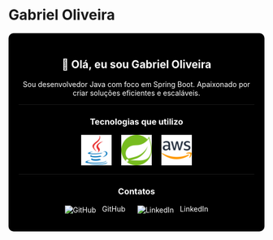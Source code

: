 # Gabriel Oliveira

<div align="center" style="background-color: #000000; padding: 20px; border-radius: 10px; color: white;">

## 👋 Olá, eu sou Gabriel Oliveira

Sou desenvolvedor Java com foco em Spring Boot. Apaixonado por criar soluções eficientes e escaláveis.

---

### Tecnologias que utilizo

<p>
  <img src="https://raw.githubusercontent.com/devicons/devicon/master/icons/java/java-original.svg" alt="Java" width="60" height="60" style="margin-right: 15px;" />
  <img src="https://raw.githubusercontent.com/devicons/devicon/master/icons/spring/spring-original.svg" alt="Spring Boot" width="60" height="60" style="margin-right: 15px;" />
  <img src="https://raw.githubusercontent.com/devicons/devicon/master/icons/amazonwebservices/amazonwebservices-original.svg" alt="AWS" width="60" height="60" />
</p>

---

### Contatos

<p>
  <a href="https://github.com/gabrielpaje12" target="_blank" rel="noopener noreferrer" style="margin-right: 20px; text-decoration: none; color: white;">
    <img src="https://github.githubassets.com/images/modules/logos_page/GitHub-Mark.png" alt="GitHub" width="30" height="30" style="vertical-align: middle; margin-right: 8px;" /> GitHub
  </a>
  <a href="https://www.linkedin.com/in/gabriel-oliveira-833a58373?utm_source=share&utm_campaign=share_via&utm_content=profile&utm_medium=android_app" target="_blank" rel="noopener noreferrer" style="text-decoration: none; color: white;">
    <img src="https://cdn.worldvectorlogo.com/logos/linkedin-icon-2.svg" alt="LinkedIn" width="30" height="30" style="vertical-align: middle; margin-right: 8px;" /> LinkedIn
  </a>
</p>

</div>
